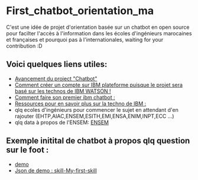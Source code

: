 # First_chatbot_orientation_ma
C'est une idée de projet d'orientation basée sur un chatbot en open source pour facilter l'accès à l'information dans les écoles d'ingénieurs marocaines et françaises et pourquoi pas à l'internationales, waiting for your contribution :D

## Voici quelques liens utiles:
 * [Avancement du project "Chatbot"](https://docs.google.com/spreadsheets/u/1/d/1B16R7-TZW5aXXyFqfZ5a3B8nz4w81-9m6OhWAEYXS_M/edit?usp=sharing&fbclid=IwAR2RTvD7AJZ9lZ8VYYXRq_XPbOzJrh3kRTLs15nKm7_tkfhDshjlWlgbBt4)
 * [Comment créer un compte sur IBM plateforme puisque le projet sera basé sur les technos de IBM WATSON !](https://www.youtube.com/watch?fbclid=IwAR2SnYYYGcAlm33vrOdUPHPuFq3BPTG73oKxWXGN7birLgvtyKR0E_R8X4s&v=HBkY-Fs1d6E&feature=youtu.be)
 * [Comment faire son premier ibm chatbot :](https://drive.google.com/file/d/1KntbMSzzCTqVwYtmvMRjfCGin1wOSQBp/view?fbclid=IwAR0LN3P8GBYJ859PtHm933t1xmxZogiQjZf31R85-lisjFo7rl1y4idyRLo)
 * [Ressources pour en savoir plus sur la techno de IBM :](https://www.coursera.org/learn/ai-with-ibm-watson?fbclid=IwAR1-7x9A4Z8b3d4JtExrw1n-is49uaRwruSVUconndzn-zgATAp9FKrWDhE)
 *  qlq ecoles d'ingénieurs pour commencer le sujet en attendant d'en rajouter (EHTP,AIAC,ENSEM,ESITH,EMI,ENSA,ENIM,INPT,ECC ...)
 *  qlq data à propos de l'ENSEM:
[ENSEM](https://drive.google.com/drive/u/1/folders/14p1jOVGlD-T2MjEG8SNsIBgnlcyd0xXF?fbclid=IwAR3CRegZDvzfGYhbbSBfM1hJtCqhNJ3R9Ij94UWoafoow_3Rfn6tnBVDbtw) 
 ##  Exemple initital de chatbot à propos qlq question sur le foot  :
   * [demo](https://drive.google.com/file/d/1qqQlZum9EJL5fyYAMH604oBL5MGMpWtd/view?usp=sharing) 
   * [Json de demo : skill-My-first-skill ](https://github.com/Gi2021/First_chatbot_orientation_ma/blob/main/skill-My-first-skill%20(1).json) 

 
 
